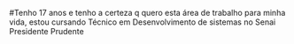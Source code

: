 #Tenho 17 anos e tenho a certeza q quero esta área de trabalho para minha vida, estou cursando Técnico em Desenvolvimento de sistemas no Senai Presidente Prudente

<!--
**Hxpk3/Hxpk3** is a ✨ _special_ ✨ repository because its `README.md` (this file) appears on your GitHub profile.

Here are some ideas to get you started:

- 🔭 I’m currently working on ...
- 🌱 I’m currently learning ...
- 👯 I’m looking to collaborate on ...
- 🤔 I’m looking for help with ...
- 💬 Ask me about ...
- 📫 How to reach me: ...
- 😄 Pronouns: ...
- ⚡ Fun fact: ...
-->
